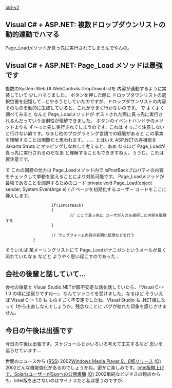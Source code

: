 [old-v2](ig020905-orig.html)

## Visual C# + ASP.NET: 複数ドロップダウンリストの動的連動でハマる

Page_Loadメソッドが真っ先に実行されてしまうんでやんの。






## Visual C# + ASP.NET: Page_Load メソッドは最強です


複数のSystem.Web.UI.WebControls.DropDownListを 内容が連動するように実装していて
少しハマりました。
ボタンを押した際に ドロップダウンリストの選択位置を記憶して…とやろうとしていたのですが、ドロップダウンリストの内容そのものを動的に生成していると、これがうまく行かないのです。
で よくよく調べてみると なんと Page_Loadメソッドが ポストされた際に真っ先に実行されるんだっていう法則性が理解できました。
ボタンのイベントハンドラのメソッドよりも ず～っと先に実行されてしまうのです。これは
すっごく注意しないと行けない癖です。なまじ他のプログラミング言語での経験があると
この事実を理解することは困難だと思われます。
、、、とはいえ ASP.NETの各機能を Jakarta Struts にマッピングしなおして考えると、ああ
なるほど Page_Loadが真っ先に実行されるのだなあ と理解することもできますねぇ。ううむ。これは要注意です。

で これの回避の仕方は Page_Loadメソッド内で IsPostBackプロパティの内容をチェックして挙動を変えることにより対処可能です。
Page_Loadメソッドが最強であることを回避するためのコード
                private void Page_Load(object sender, System.EventArgs e)
                {
                        // ページを初期化するユーザー コードをここに挿入します。

                        if(IsPostBack)
                        {
                                // ここで真っ先に ユーザが入力＆選択した内容を取得する
                        }

                        // ウェブフォーム内容の初期化処理などを行う
                }


そういえば 某メーリングリストにて Page_Loadがナニガシというメールが良く流れていたなぁ などと ようやく思い起こすのであった…

## 会社の後輩と話していて…


会社の後輩と Visual Studio.NETが超不安定な話を話していたら、『Visual C++
1.0 の頃に逆戻りですね～』 なんてツッコミを受けました。なるほど そういえば
Visual C++ 1.0 も ものすごく不安定でしたね。Visual Studio も .NET版になって
1から出直しなんでしょうか。残念なことに バグが枯れた印象を感じさせません。

## 今日の午後は出張です


今日の午後は出張です。スケジュールとかいろいろ考えて工夫するなど 思いを巡らせています…



世間のニュースから ([RSS](ig020905-news.xml)) 2002[Windows Media Player 9、β版リリース](http://www.zdnet.co.jp/news/0209/05/nebt_07.html) [(O)](http://www.zdnet.co.jp/news/0209/05/nebt_07.html) 2002どんな機能強化があるのでしょうかね。密かに楽しみです。[Intel版棚上げで、SolarisユーザーがSunへの公開書簡](http://www.zdnet.co.jp/news/0209/05/nebt_10.html) [(O)](http://www.zdnet.co.jp/news/0209/05/nebt_10.html) 2002単純なビジネスの観点からも、Intel版を出さないのはマイナスだと私は思うのですが…